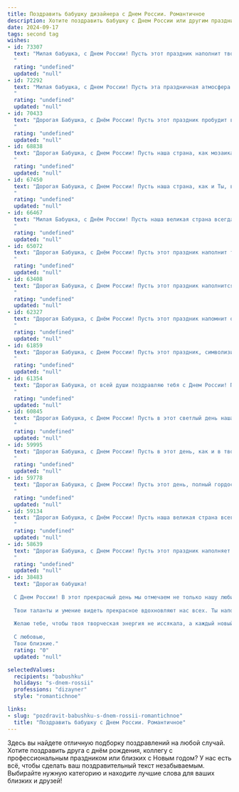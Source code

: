 ```yaml
---
title: Поздравить бабушку дизайнера с Днем России. Романтичное
description: Хотите поздравить бабушку с Днем России или другим праздником? Наш ИИ создаст незабываемое поздравление, а вы обязательно выделитесь среди других.  
date: 2024-09-17
tags: second tag
wishes:
- id: 73307
  text: "Милая бабушка, с Днем России! Пусть этот праздник наполнит твою душу гордостью за нашу прекрасную страну и ее традиции.  Пусть твое сердце всегда будет согрето любовью к Родине,  а твою жизнь украшают яркие краски, как в твоих дизайн-проектах.  Счастья, здоровья и вдохновения тебе!
  "
  rating: "undefined"
  updated: "null"
- id: 72292
  text: "Милая бабушка, с Днем России! Пусть эта праздничная атмосфера наполнит вашу жизнь яркими красками, как будто вы сами создали самый прекрасный шедевр. Счастья, здоровья и вдохновения, как в самые лучшие дни вашего творческого пути!
  "
  rating: "undefined"
  updated: "null"
- id: 70433
  text: "Дорогая Бабушка, с Днём России! Пусть этот праздник пробудит в твоей душе самые светлые и добрые чувства, как твоя любовь к Родине.  Пусть твоей жизни, подобно твоим дизайнерским шедеврам, будет полна ярких красок и гармонии.
  "
  rating: "undefined"
  updated: "null"
- id: 68838
  text: "Дорогая Бабушка, с Днем России! Пусть наша страна, как мозаика из талантов, созданная умелыми руками, всегда будет яркой и гармоничной, как твои лучшие дизайнерские творения. Желаю тебе счастья, вдохновения и процветания!
  "
  rating: "undefined"
  updated: "null"
- id: 67450
  text: "Дорогая Бабушка, с Днем России! Пусть наша страна, как и Ты, всегда будет полна любви, тепла и творческого вдохновения, как в твоих прекрасных дизайнерских работах.
  "
  rating: "undefined"
  updated: "null"
- id: 66467
  text: "Милая Бабушка, с Днём России! Пусть наша великая страна всегда радует нас своей красотой, силой и духом! Ты, как талантливый дизайнер, творишь красоту в жизни, наполняя ее теплом и любовью. Желаю тебе вдохновения, творческих успехов  и  долгих лет  в окружении любви и заботы!
  "
  rating: "undefined"
  updated: "null"
- id: 65072
  text: "Дорогая Бабушка, с Днём России! Пусть этот праздник наполнит твою жизнь яркими красками, как палитра талантливого дизайнера. Пусть твоё сердце всегда будет переполнено любовью и благополучием, как и твоя душа – вдохновением.
  "
  rating: "undefined"
  updated: "null"
- id: 63408
  text: "Дорогая Бабушка, с Днем России! Пусть этот праздник наполнится теплом, как твоя любовь, и красотой, как твоё дизайнерское творчество. Желаю тебе крепкого здоровья, радостных мгновений и ярких красок в жизни!
  "
  rating: "undefined"
  updated: "null"
- id: 62327
  text: "Дорогая Бабушка, с Днём России! Пусть этот праздник напомнит о красоте и величии нашей Родины, а твоё сердце будет наполнено любовью и гордостью за её достижения.  Как великий дизайнер, ты создаешь красоту каждый день, а твоя любовь к России - это самый прекрасный шедевр, который будет вечно украшать нашу жизнь.
  "
  rating: "undefined"
  updated: "null"
- id: 61859
  text: "Дорогая Бабушка, с Днем России! Пусть этот праздник, символизирующий силу и красоту нашей Родины, принесет в твою жизнь яркие краски, как в твоих любимых дизайнерских работах. Желаю тебе здоровья, счастья и долгих лет жизни в окружении любви и заботы.
  "
  rating: "undefined"
  updated: "null"
- id: 61354
  text: "Дорогая Бабушка, от всей души поздравляю тебя с Днем России! Пусть этот праздник подарит тебе тепло и радость, как яркие краски на твоих любимых картинах. Твоя душа - настоящий шедевр, полный добра и любви, как самые прекрасные произведения искусства. Желаю тебе крепкого здоровья, вдохновения и мирного неба над головой!
  "
  rating: "undefined"
  updated: "null"
- id: 60845
  text: "Дорогая Бабушка, с Днем России! Пусть в этот светлый день наша страна будет сильной и процветающей, а мы все будем жить в мире и согласии. Пусть твой богатый опыт дизайнера вдохновляет всех нас на создание прекрасного и гармоничного мира!
  "
  rating: "undefined"
  updated: "null"
- id: 59995
  text: "Дорогая Бабушка, с Днем России! Пусть в этот день, как и в твоем талантливом дизайне, жизнь будет яркой, гармоничной и наполненной радостью.  Пусть любовь к Родине, как  твое вдохновение,  никогда не угасает.
  "
  rating: "undefined"
  updated: "null"
- id: 59778
  text: "Дорогая Бабушка, с Днем России! Пусть этот день, полный гордости за нашу великую страну, подарит тебе светлые эмоции и романтическое настроение. Как дизайнер, ты создаешь красоту, а твоя любовь к России наполняет твою душу гармонией и вдохновением. Желаю тебе крепкого здоровья, радости и благополучия!
  "
  rating: "undefined"
  updated: "null"
- id: 59134
  text: "Дорогая Бабушка, с Днём России! Пусть наша великая страна всегда сияет яркими красками, как твоё творческое сердце, вдохновляя нас на новые свершения. Пусть любовь к Родине  и  твоя  великая  душа  дизайнера  радуют  тебя  каждый  день,  даря  яркие  краски  жизни!
  "
  rating: "undefined"
  updated: "null"
- id: 58639
  text: "Дорогая Бабушка, с Днем России! Пусть этот праздник наполняет твою жизнь яркими красками, как твою палитру, и пусть каждый день будет полон красоты и вдохновения, словно картина великого мастера!
  "
  rating: "undefined"
  updated: "null"
- id: 38483
  text: "Дорогая бабушка!
  
  С Днем России! В этот прекрасный день мы отмечаем не только нашу любимую страну, но и людей, которые делают её такой яркой и уникальной. Ты, как истинный дизайнер жизни, создаешь вокруг себя удивительное пространство красоты и любви.
  
  Твои таланты и умение видеть прекрасное вдохновляют нас всех. Ты наполняешь наш дом уютом и гармонией, превращая обычные моменты в настоящие шедевры.
  
  Желаю тебе, чтобы твоя творческая энергия не иссякала, а каждый новый день приносил вдохновение и радость. Пусть каждый штрих в картине твоей жизни будет наполнен счастьем и светом!
  
  С любовью,
  Твои близкие."
  rating: "0"
  updated: "null"

selectedValues:
  recipients: "babushku"
  holidays: "s-dnem-rossii"
  professions: "dizayner"
  style: "romantichnoe"

links:
- slug: "pozdravit-babushku-s-dnem-rossii-romantichnoe"
  title: "Поздравить бабушку с Днем России. Романтичное"
---
```


Здесь вы найдете отличную подборку поздравлений на любой случай. 
Хотите поздравить друга с днём рождения, коллегу с профессиональным праздником или близких с Новым годом? У нас есть всё, чтобы сделать ваш поздравительный текст незабываемым. Выбирайте нужную категорию и находите лучшие слова для ваших близких и друзей!
